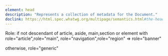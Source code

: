```yaml
---
element: head
description: "Represents a collection of metadata for the Document."
doclink: https://html.spec.whatwg.org/multipage/semantics.html#the-head-element
---
```


<p class="mb-2">Role: if not descendant of article, aside, main,section or element with role="article",role="main", role="navigation",role="region" => role="banner"</p>
<p>otherwise, role="generic"</p>
